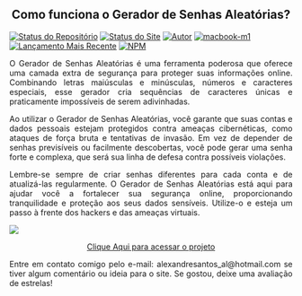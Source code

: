 <h2 align="center">Como funciona o Gerador de Senhas Aleatórias?</h2>

[![Status do Repositório](https://img.shields.io/badge/Repositório%20-Maintained-dark%20green.svg)](https://github.com/alexandresantosal91/gerador-de-senhas-)
[![Status do Site](https://img.shields.io/badge/Website%20Status-Online-green)](https://alexandresantosal91.github.io/password-generator/)
[![Autor](https://img.shields.io/badge/Author-Alexandre%20Santos-blue.svg)](https://www.linkedin.com/in/alexandresantosal/)
[![macbook-m1](https://img.shields.io/badge/MacBook-Air_M1_2021%20-blue.svg)](https://www.apple.com/br/macbook-air-m1/)
[![Lançamento Mais Recente](https://img.shields.io/badge/Latest%20Release-28%20maio%20de%202023-yellow.svg)](https://github.com/alexandresantosal91/gerador-de-senhas-/commits/main)
[![NPM](https://img.shields.io/npm/l/react)](https://github.com/alexandresantosal91/gerador-de-senhas-/blob/main/LICENSE)

<p align="justify">O Gerador de Senhas Aleatórias é uma ferramenta poderosa que oferece uma camada extra de segurança para proteger suas informações online. Combinando letras maiúsculas e minúsculas, números e caracteres especiais, esse gerador cria sequências de caracteres únicas e praticamente impossíveis de serem adivinhadas.
</p>

<p align="justify">Ao utilizar o Gerador de Senhas Aleatórias, você garante que suas contas e dados pessoais estejam protegidos contra ameaças cibernéticas, como ataques de força bruta e tentativas de invasão. Em vez de depender de senhas previsíveis ou facilmente descobertas, você pode gerar uma senha forte e complexa, que será sua linha de defesa contra possíveis violações.</p>

<p align="justify">Lembre-se sempre de criar senhas diferentes para cada conta e de atualizá-las regularmente. O Gerador de Senhas Aleatórias está aqui para ajudar você a fortalecer sua segurança online, proporcionando tranquilidade e proteção aos seus dados sensíveis. Utilize-o e esteja um passo à frente dos hackers e das ameaças virtuais.</p>

![](assets/img/Captura%20de%20Tela%202023-05-17%20%C3%A0s%2012.44.29.png)

<p align="center"><a href="https://gerador-de-senhas-gold.vercel.app">Clique Aqui para acessar o projeto</a></p>

<p align="justify">Entre em contato comigo pelo e-mail: alexandresantos_al@hotmail.com se tiver algum comentário ou ideia para o site. Se gostou, deixe uma avaliação de estrelas!</p>
